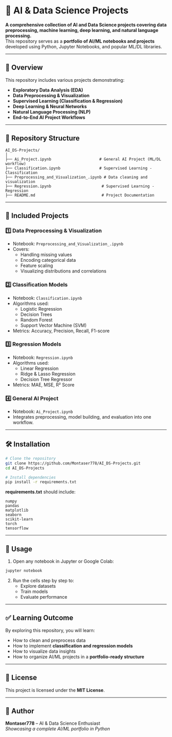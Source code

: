 # 🤖 AI & Data Science Projects

**A comprehensive collection of AI and Data Science projects covering data preprocessing, machine learning, deep learning, and natural language processing.**  
This repository serves as a **portfolio of AI/ML notebooks and projects** developed using Python, Jupyter Notebooks, and popular ML/DL libraries.

---

## 📌 Overview

This repository includes various projects demonstrating:
- **Exploratory Data Analysis (EDA)**
- **Data Preprocessing & Visualization**
- **Supervised Learning (Classification & Regression)**
- **Deep Learning & Neural Networks**
- **Natural Language Processing (NLP)**
- **End-to-End AI Project Workflows**

---

## 📂 Repository Structure

```
AI_DS-Projects/
│
├── Ai_Project.ipynb                     # General AI Project (ML/DL workflow)
├── Classification.ipynb                 # Supervised Learning - Classification
├── Preprocessing_and_Visualization_.ipynb # Data cleaning and visualization
├── Regression.ipynb                      # Supervised Learning - Regression
├── README.md                             # Project Documentation
```

---

## 🧠 Included Projects

### 1️⃣ **Data Preprocessing & Visualization**
- Notebook: `Preprocessing_and_Visualization_.ipynb`
- Covers:
  - Handling missing values
  - Encoding categorical data
  - Feature scaling
  - Visualizing distributions and correlations

### 2️⃣ **Classification Models**
- Notebook: `Classification.ipynb`
- Algorithms used:
  - Logistic Regression
  - Decision Trees
  - Random Forest
  - Support Vector Machine (SVM)
- Metrics: Accuracy, Precision, Recall, F1-score

### 3️⃣ **Regression Models**
- Notebook: `Regression.ipynb`
- Algorithms used:
  - Linear Regression
  - Ridge & Lasso Regression
  - Decision Tree Regressor
- Metrics: MAE, MSE, R² Score

### 4️⃣ **General AI Project**
- Notebook: `Ai_Project.ipynb`
- Integrates preprocessing, model building, and evaluation into one workflow.

---

## 🛠 Installation

```bash
# Clone the repository
git clone https://github.com/Montaser778/AI_DS-Projects.git
cd AI_DS-Projects

# Install dependencies
pip install -r requirements.txt
```

**requirements.txt** should include:
```
numpy
pandas
matplotlib
seaborn
scikit-learn
torch
tensorflow
```

---

## 🚀 Usage

1. Open any notebook in Jupyter or Google Colab:
```bash
jupyter notebook
```
2. Run the cells step by step to:
   - Explore datasets
   - Train models
   - Evaluate performance

---

## ✅ Learning Outcome

By exploring this repository, you will learn:
- How to clean and preprocess data
- How to implement **classification and regression models**
- How to visualize data insights
- How to organize AI/ML projects in a **portfolio-ready structure**

---

## 📜 License

This project is licensed under the **MIT License**.

---

## 👤 Author

**Montaser778** – AI & Data Science Enthusiast  
*Showcasing a complete AI/ML portfolio in Python*
